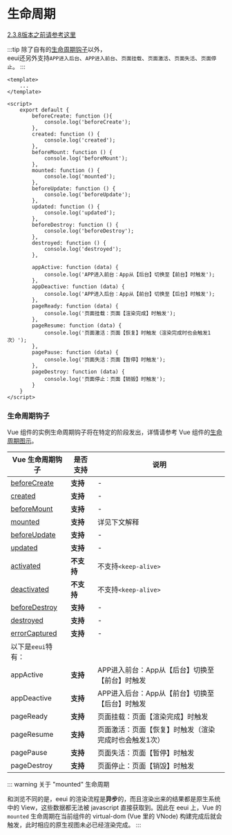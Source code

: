 # 生命周期 <Tag date="20200709" value="2.3.9+"/>

[2.3.8版本之前请参考这里](./lifecycle_old.html)

:::tip
除了自有的[生命周期钩子](#生命周期钩子)以外，<br/>eeui还另外支持`APP进入后台`、`APP进入前台`、`页面挂载`、`页面激活`、`页面失活`、`页面停止`。
:::

```vue
<template>
	...
</template>

<script>
    export default {
	    beforeCreate: function (){
	        console.log('beforeCreate');
	    },
	    created: function () {
	        console.log('created');
	    },
	    beforeMount: function () {
	        console.log('beforeMount');
	    },
	    mounted: function () {
	        console.log('mounted');
	    },
	    beforeUpdate: function () {
	        console.log('beforeUpdate');
	    },
	    updated: function () {
	        console.log('updated');
	    },
	    beforeDestroy: function () {
	        console.log('beforeDestroy');
	    },
	    destroyed: function () {
	        console.log('destroyed');
	    },

        appActive: function (data) {
            console.log('APP进入前台：App从【后台】切换至【前台】时触发');
        },
        appDeactive: function (data) {
            console.log('APP进入后台：App从【前台】切换至【后台】时触发');
        },
        pageReady: function (data) {
            console.log('页面挂载：页面【渲染完成】时触发');
        },
        pageResume: function (data) {
            console.log('页面激活：页面【恢复】时触发（渲染完成时也会触发1次）');
        },
        pagePause: function (data) {
            console.log('页面失活：页面【暂停】时触发');
        },
        pageDestroy: function (data) {
            console.log('页面停止：页面【销毁】时触发');
        }
    }
</script>
```

### 生命周期钩子

Vue 组件的实例生命周期钩子将在特定的阶段发出，详情请参考 Vue 组件的[生命周期图示](https://cn.vuejs.org/v2/guide/instance.html#%E7%94%9F%E5%91%BD%E5%91%A8%E6%9C%9F%E5%9B%BE%E7%A4%BA)。

| Vue 生命周期钩子 | 是否支持 | 说明 |
| ------------------ | --------- | ----- |
| [beforeCreate](https://cn.vuejs.org/v2/api/#beforeCreate)   | <b class="tag-yes">支持</b> | - |
| [created](https://cn.vuejs.org/v2/api/#created)             | <b class="tag-yes">支持</b> | - |
| [beforeMount](https://cn.vuejs.org/v2/api/#beforeMount)     | <b class="tag-yes">支持</b> | - |
| [mounted](https://cn.vuejs.org/v2/api/#mounted)             | <b class="tag-yes">支持</b> | 详见下文解释 |
| [beforeUpdate](https://cn.vuejs.org/v2/api/#beforeUpdate)   | <b class="tag-yes">支持</b> | - |
| [updated](https://cn.vuejs.org/v2/api/#updated)             | <b class="tag-yes">支持</b> | - |
| [activated](https://cn.vuejs.org/v2/api/#activated)         | <b class="tag-no">不支持</b>   | 不支持`<keep-alive>` |
| [deactivated](https://cn.vuejs.org/v2/api/#deactivated)     | <b class="tag-no">不支持</b>   | 不支持`<keep-alive>` |
| [beforeDestroy](https://cn.vuejs.org/v2/api/#beforeDestroy) | <b class="tag-yes">支持</b> | - |
| [destroyed](https://cn.vuejs.org/v2/api/#destroyed)         | <b class="tag-yes">支持</b> | - |
| [errorCaptured](https://cn.vuejs.org/v2/api/#errorCaptured) | <b class="tag-yes">支持</b> | - |
| 以下是`eeui`特有： |  |  |
| appActive | <b class="tag-yes">支持</b> | APP进入前台：App从【后台】切换至【前台】时触发 |
| appDeactive | <b class="tag-yes">支持</b> | APP进入后台：App从【前台】切换至【后台】时触发 |
| pageReady | <b class="tag-yes">支持</b> | 页面挂载：页面【渲染完成】时触发 |
| pageResume | <b class="tag-yes">支持</b> | 页面激活：页面【恢复】时触发（渲染完成时也会触发1次） |
| pagePause | <b class="tag-yes">支持</b> | 页面失活：页面【暂停】时触发 |
| pageDestroy | <b class="tag-yes">支持</b> | 页面停止：页面【销毁】时触发 |

::: warning 关于 "mounted" 生命周期

和浏览不同的是，eeui 的渲染流程是**异步**的，而且渲染出来的结果都是原生系统中的 View，这些数据都无法被 javascript 直接获取到。因此在 eeui 上，Vue 的 `mounted` 生命周期在当前组件的 virtual-dom (Vue 里的 VNode) 构建完成后就会触发，此时相应的原生视图未必已经渲染完成。
:::